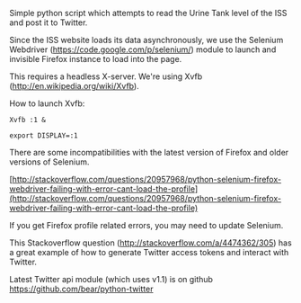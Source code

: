 Simple python script which attempts to read the Urine Tank level of the ISS and post it to Twitter.

Since the ISS website loads its data asynchronously, we use the Selenium Webdriver (https://code.google.com/p/selenium/) module to launch
and invisible Firefox instance to load into the page.

This requires a headless X-server. We're using Xvfb (http://en.wikipedia.org/wiki/Xvfb).

How to launch Xvfb:

    Xvfb :1 &

    export DISPLAY=:1

There are some incompatibilities with the latest version of Firefox and older versions of Selenium.

[http://stackoverflow.com/questions/20957968/python-selenium-firefox-webdriver-failing-with-error-cant-load-the-profile](http://stackoverflow.com/questions/20957968/python-selenium-firefox-webdriver-failing-with-error-cant-load-the-profile)

If you get Firefox profile related errors, you may need to update Selenium.

This Stackoverflow question (http://stackoverflow.com/a/4474362/305) has a great example of how to
generate Twitter access tokens and interact with Twitter.

Latest Twitter api module (which uses v1.1) is on github https://github.com/bear/python-twitter
